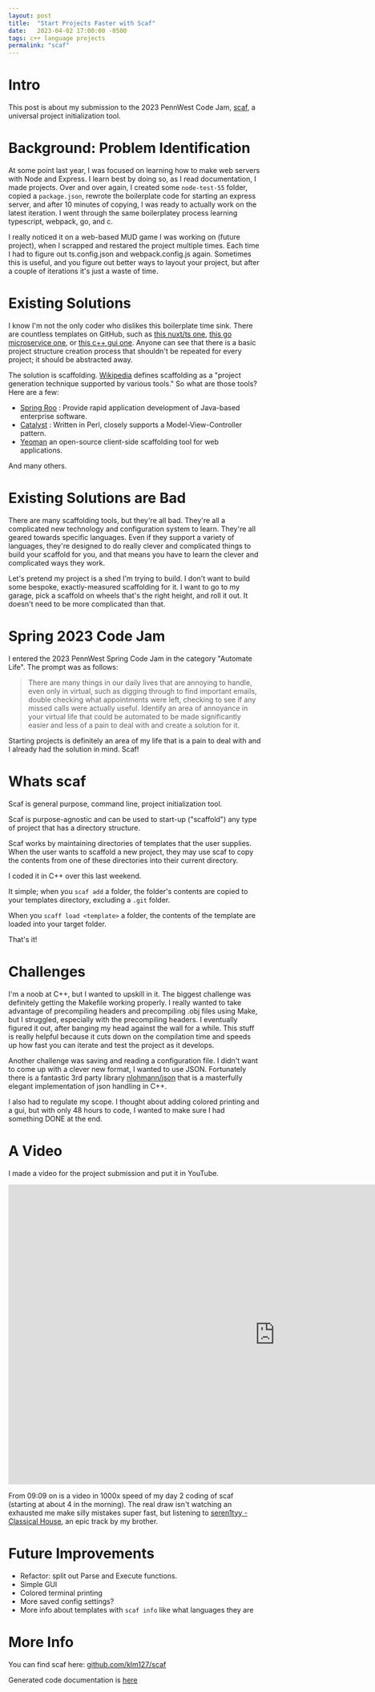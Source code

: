 ```yaml
---
layout: post
title:  "Start Projects Faster with Scaf"
date:   2023-04-02 17:00:00 -0500
tags: c++ language projects
permalink: "scaf"
---
```


# Intro

This post is about my submission to the 2023 PennWest Code Jam, [scaf](https://github.com/klm127/scaf), a universal project initialization tool.

# Background: Problem Identification

At some point last year, I was focused on learning how to make web servers with Node and Express. I learn best by doing so, as I read documentation, I made projects. Over and over again, I created some `node-test-55` folder, copied a `package.json`, rewrote the boilerplate code for starting an express server, and after 10 minutes of copying, I was ready to actually work on the latest iteration. I went through the same boilerplatey process learning typescript, webpack, go, and c.

I really noticed it on a web-based MUD game I was working on (future project), when I scrapped and restared the project multiple times. Each time I had to figure out ts.config.json and webpack.config.js again. Sometimes this is useful, and you figure out better ways to layout your project, but after a couple of iterations it's just a waste of time.

# Existing Solutions

I know I'm not the only coder who dislikes this boilerplate time sink. There are countless templates on GitHub, such as [this nuxt/ts one](https://github.com/nuxt-community/typescript-template), [this go microservice one](https://github.com/stefanprodan/podinfo), or [this c++ gui one](https://github.com/cpp-best-practices/gui_starter_template). Anyone can see that there is a basic project structure creation process that shouldn't be repeated for every project; it should be abstracted away.

The solution is scaffolding. [Wikipedia](https://github.com/cpp-best-practices/gui_starter_template) defines scaffolding as a "project generation technique supported by various tools." So what are those tools? Here are a few:

- [Spring Roo](https://en.wikipedia.org/wiki/Spring_Roo) : Provide rapid application development of Java-based enterprise software.
- [Catalyst](https://en.wikipedia.org/wiki/Catalyst_(software)) : Written in Perl, closely supports a Model-View-Controller pattern.
- [Yeoman](https://en.wikipedia.org/wiki/Yeoman_(software)) an open-source client-side scaffolding tool for web applications.

And many others.

# Existing Solutions are Bad

There are many scaffolding tools, but they're all bad. They're all a complicated new technology and configuration system to learn. They're all geared towards specific languages. Even if they support a variety of languages, they're designed to do really clever and complicated things to build your scaffold for you, and that means you have to learn the clever and complicated ways they work.

Let's pretend my project is a shed I'm trying to build. I don't want to build some bespoke, exactly-measured scaffolding for it. I want to go to my garage, pick a scaffold on wheels that's the right height, and roll it out. It doesn't need to be more complicated than that.

# Spring 2023 Code Jam

I entered the 2023 PennWest Spring Code Jam in the category "Automate Life". The prompt was as follows:

> There are many things in our daily lives that are annoying to handle, even only in virtual, such as digging through to find important emails, double checking what appointments were left, checking to see if any missed calls were actually useful. Identify an area of annoyance in your virtual life that could be automated to be made significantly easier and less of a pain to deal with and create a solution for it.

Starting projects is definitely an area of my life that is a pain to deal with and I already had the solution in mind. Scaf!

# Whats scaf

Scaf is general purpose, command line, project initialization tool.

Scaf is purpose-agnostic and can be used to start-up ("scaffold") any type of project that has a directory structure.

Scaf works by maintaining directories of templates that the user supplies. When the user wants to scaffold a new project, they may use scaf to copy the contents from one of these directories into their current directory.

I coded it in C++ over this last weekend.

It simple; when you `scaf add` a folder, the folder's contents are copied to your templates directory, excluding a `.git` folder.

When you `scaff load <template>` a folder, the contents of the template are loaded into your target folder.

That's it!

# Challenges

I'm a noob at C++, but I wanted to upskill in it. The biggest challenge was definitely getting the Makefile working properly. I really wanted to take advantage of precompiling headers and precompiling .obj files using Make, but I struggled, especially with the precompiling headers. I eventually figured it out, after banging my head against the wall for a while. This stuff is really helpful because it cuts down on the compilation time and speeds up how fast you can iterate and test the project as it develops.

Another challenge was saving and reading a configuration file. I didn't want to come up with a clever new format, I wanted to use JSON. Fortunately there is a fantastic 3rd party library [nlohmann/json](https://github.com/nlohmann/json) that is a masterfully elegant implementation of json handling in C++.

I also had to regulate my scope. I thought about adding colored printing and a gui, but with only 48 hours to code, I wanted to make sure I had something DONE at the end.

# A Video

I made a video for the project submission and put it in YouTube.

<iframe width="1064" height="599" src="https://www.youtube.com/watch?v=kLVdjXp3JyA" frameborder="0" allow="accelerometer; autoplay; clipboard-write; encrypted-media; gyroscope; picture-in-picture" allowfullscreen></iframe>

From 09:09 on is a video in 1000x speed of my day 2 coding of scaf (starting at about 4 in the morning). The real draw isn't watching an exhausted me make silly mistakes super fast, but listening to [seren1tyy - Classical House](https://soundcloud.com/seren1tyy/classical-house), an epic track by my brother. 

# Future Improvements

- Refactor: split out Parse and Execute functions.
- Simple GUI
- Colored terminal printing
- More saved config settings?
- More info about templates with `scaf info` like what languages they are

# More Info

You can find scaf here: [github.com/klm127/scaf](https://github.com/klm127/scaf)

Generated code documentation is [here](http://www.quaffingcode.com/scaf/html/index.html)





